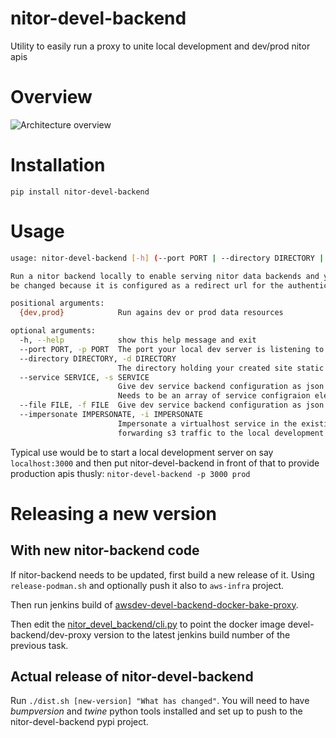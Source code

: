 # nitor-devel-backend

Utility to easily run a proxy to unite local development and dev/prod nitor apis

# Overview

![Architecture overview](nitor-devel-backend.png)

# Installation

`pip install nitor-devel-backend`

# Usage

```bash
usage: nitor-devel-backend [-h] (--port PORT | --directory DIRECTORY | --service SERVICE | --file FILE) [--impersonate IMPERSONATE] {dev,prod}

Run a nitor backend locally to enable serving nitor data backends and your development server resources from the same port. Proxy is available on https://localhost:8443 and can not
be changed because it is configured as a redirect url for the authentication provider.

positional arguments:
  {dev,prod}            Run agains dev or prod data resources

optional arguments:
  -h, --help            show this help message and exit
  --port PORT, -p PORT  The port your local dev server is listening to
  --directory DIRECTORY, -d DIRECTORY
                        The directory holding your created site static artifacts
  --service SERVICE, -s SERVICE
                        Give dev service backend configuration as json on the command line in case you want to for example mix a local dynamic server with local static resources.
                        Needs to be an array of service configraion elements. See https://github.com/NitorCreations/nitor-backend for available services.
  --file FILE, -f FILE  Give dev service backend configuration as json in a file. See above.
  --impersonate IMPERSONATE, -i IMPERSONATE
                        Impersonate a virtualhost service in the existing configuration by forwarding any proxy subservices with the target in the internal ALB to the ssh tunnel and
                        forwarding s3 traffic to the local development backend.
```

Typical use would be to start a local development server on say `localhost:3000` and then put nitor-devel-backend in front of that to provide production apis thusly:
`nitor-devel-backend -p 3000 prod`

# Releasing a new version

## With new nitor-backend code

If nitor-backend needs to be updated, first build a new release of it. Using `release-podman.sh` and optionally push it also to `aws-infra` project.

Then run jenkins build of  [awsdev-devel-backend-docker-bake-proxy](https://amibakery.nitor.zone/view/all/job/awsdev-devel-backend-docker-bake-proxy/).

Then edit the [nitor_devel_backend/cli.py](nitor_devel_backend/cli.py) to point the docker image devel-backend/dev-proxy version to the latest jenkins build number of the previous task.

## Actual release of nitor-devel-backend

Run `./dist.sh [new-version] "What has changed"`. You will need to have _bumpversion_ and _twine_ python tools installed and set up to push to the nitor-devel-backend pypi project.
